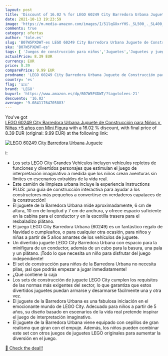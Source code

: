 ```yaml
---
layout: post
title: 'Discount of 16.02 % for LEGO 60249 City Barredora Urbana Juguete'
date: 2021-10-13 19:23:59
image: 'https://m.media-amazon.com/images/I/51lqGUxrYHS._SL500_._SL400_.jpg'
comments: true
category: ofertas
author: 'tole.es'
slug: 'B07W5PXDWT-es LEGO 60249 City Barredora Urbana Juguete de Construcción...'
sku: 'B07W5PXDWT-es'
tags: [ 'Juegos de construcción para niños','Juguetes','Juguetes y juegos','Sets de construcción','lego', ]
actualPrice: 8.39 EUR
currency: EUR
price: 8.39
comparePrice: 9.99 EUR
prodname: 'LEGO 60249 City Barredora Urbana Juguete de Construcción para Niños y Niñas +5 años con Mini Figura'
country: 'es'
flag: '🇪🇸'
brand: 'LEGO'
buyurl: 'https://www.amazon.es/dp/B07W5PXDWT/?tag=tolees-21'
descuento: '16.02'
average: '9.08411764705883'
---
```


You've got [LEGO 60249 City Barredora Urbana Juguete de Construcción para Niños y Niñas +5 años con Mini Figura](https://www.amazon.es/dp/B07W5PXDWT/?tag=tolees-21) with a  16.02 % discount, with final price of 8.39 EUR (original: 9.99 EUR) at the following link:

[![LEGO 60249 City Barredora Urbana Juguete](https://m.media-amazon.com/images/I/51lqGUxrYHS._SL500_._SL400_.jpg)](https://www.amazon.es/dp/B07W5PXDWT/?tag=tolees-21)

ℹ️:

- Los sets LEGO City Grandes Vehículos incluyen vehículos repletos de funciones y divertidos personajes que estimulan el juego de interpretación imaginativo a medida que los niños crean aventuras sin límites en escenarios extraídos de la vida real.
- Este camión de limpieza urbana incluye la experiencia Instructions PLUS: ¡una guía de construcción interactiva para ayudar a los constructores más pequeños a convertirse en verdaderos capataces de la construcción!
- El juguete de la Barredora Urbana mide aproximadamente, 6 cm de altura, 10 cm de longitud y 7 cm de anchura, y ofrece espacio suficiente en la cabina para el conductor y en la escotilla trasera para el resbaladizo plátano.
- El juego LEGO City Barredora Urbana (60249) es un fantástico regalo de Navidad o cumpleaños, o para cualquier otra ocasión, para niños y niñas a partir de 5 años amantes de los vehículos de juguete.
- Un divertido juguete LEGO City Barredora Urbana con espacio para la minifigura de un conductor, además de un cubo para la basura, una pala y un plátano. ¡Todo lo que necesita un niño para disfrutar del juego independiente!
- El set de construcción para niños de la Barredora Urbana no necesita pilas, ¡así que podrás empezar a jugar inmediatamente!
- ¿Qué contiene la caja
- Los sets de construcción de juguete LEGO City cumplen los requisitos de las normas más exigentes del sector, lo que garantiza que estos divertidos juguetes puedan armarse y desarmarse fácilmente una y otra vez.
- El juguete de la Barredora Urbana es una fabulosa iniciación en el emocionante mundo de LEGO City. Adecuado para niños a partir de 5 años, su diseño basado en escenarios de la vida real pretende inspirar el juego de interpretación imaginativo.
- El juguete de la Barredora Urbana viene equipado con cepillos de gran realismo que giran con el empuje. Además, los niños pueden combinar este set con otros juegos de juguetes LEGO originales para aumentar la diversión en el juego.

[🛒 Check the deal!!](https://www.amazon.es/dp/B07W5PXDWT/?tag=tolees-21)
